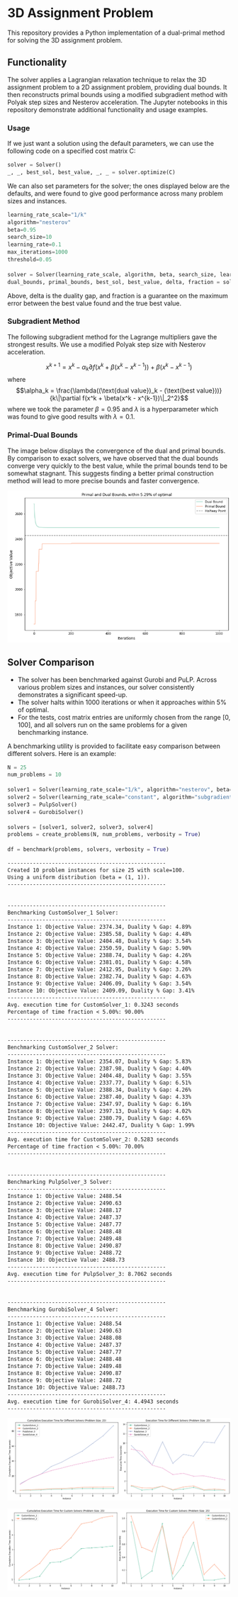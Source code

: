 # 3D Assignment Problem

This repository provides a Python implementation of a dual-primal method for solving the 3D assignment problem.

## Functionality

The solver applies a Lagrangian relaxation technique to relax the 3D assignment problem to a 2D assignment problem, providing dual bounds. It then reconstructs primal bounds using a modified subgradient method with Polyak step sizes and Nesterov acceleration. The Jupyter notebooks in this repository demonstrate additional functionality and usage examples.

### Usage
If we just want a solution using the default parameters, we can use the following code on a specified cost matrix C: 
```python
solver = Solver()
_, _, best_sol, best_value, _, _ = solver.optimize(C) 
```

We can also set parameters for the solver; the ones displayed below are the defaults, and were found to give good performance across many problem sizes and instances. 
```python
learning_rate_scale="1/k"
algorithm="nesterov"
beta=0.95
search_size=10
learning_rate=0.1
max_iterations=1000
threshold=0.05

solver = Solver(learning_rate_scale, algorithm, beta, search_size, learning_rate, max_iterations, threshold) # all are optional 
dual_bounds, primal_bounds, best_sol, best_value, delta, fraction = solver.optimize(C) 
```

Above, delta is the duality gap, and fraction is a guarantee on the maximum error between the best value found and the true best value.

### Subgradient Method
The following subgradient method for the Lagrange multipliers gave the strongest results.
We use a modified Polyak step size with Nesterov acceleration.

$$x^{k+1} = x^k - \alpha_k \partial f(x^k + \beta(x^k - x^{k-1})) + \beta(x^k - x^{k-1})
$$
where $$\alpha_k = \frac{\lambda((\text{dual value})_k - (\text{best value}))}{k\|\partial f(x^k + \beta(x^k - x^{k-1})\|_2^2}$$
where we took the parameter $\beta = 0.95$
and $\lambda$ is a hyperparameter which was found to give good results with $\lambda = 0.1$.

### Primal-Dual Bounds
The image below displays the convergence of the dual and primal bounds. By comparison to exact solvers, we have observed that the dual bounds converge very quickly to the best value, while the primal bounds tend to be somewhat stagnant. This suggests finding a better primal construction method will lead to more precise bounds and faster convergence.

![Dual Primal comparison](img/dual-primal.png)

## Solver Comparison

- The solver has been benchmarked against Gurobi and PuLP. Across various problem sizes and instances, our solver consistently demonstrates a significant speed-up.
- The solver halts within 1000 iterations or when it approaches within 5% of optimal.
- For the tests, cost matrix entries are uniformly chosen from the range [0, 100], and all solvers run on the same problems for a given benchmarking instance.

A benchmarking utility is provided to facilitate easy comparison between different solvers. Here is an example:
```python
N = 25
num_problems = 10

solver1 = Solver(learning_rate_scale="1/k", algorithm="nesterov", beta=0.95, search_size=10, learning_rate=0.1, max_iterations=1000, threshold=0.05)
solver2 = Solver(learning_rate_scale="constant", algorithm="subgradient", beta=0, search_size=10, learning_rate=0.1, max_iterations=1000, threshold=0.05)
solver3 = PulpSolver()
solver4 = GurobiSolver()

solvers = [solver1, solver2, solver3, solver4]
problems = create_problems(N, num_problems, verbosity = True)

df = benchmark(problems, solvers, verbosity = True)
```

```
--------------------------------------------------
Created 10 problem instances for size 25 with scale=100.
Using a uniform distribution (beta = (1, 1)).
--------------------------------------------------


--------------------------------------------------
Benchmarking CustomSolver_1 Solver:
--------------------------------------------------
Instance 1: Objective Value: 2374.34, Duality % Gap: 4.89%
Instance 2: Objective Value: 2385.58, Duality % Gap: 4.48%
Instance 3: Objective Value: 2404.48, Duality % Gap: 3.54%
Instance 4: Objective Value: 2350.59, Duality % Gap: 5.90%
Instance 5: Objective Value: 2388.74, Duality % Gap: 4.26%
Instance 6: Objective Value: 2381.01, Duality % Gap: 4.58%
Instance 7: Objective Value: 2412.95, Duality % Gap: 3.26%
Instance 8: Objective Value: 2382.74, Duality % Gap: 4.63%
Instance 9: Objective Value: 2406.09, Duality % Gap: 3.54%
Instance 10: Objective Value: 2409.09, Duality % Gap: 3.41%
--------------------------------------------------
Avg. execution time for CustomSolver_1: 0.3243 seconds
Percentage of time fraction < 5.00%: 90.00%
--------------------------------------------------


--------------------------------------------------
Benchmarking CustomSolver_2 Solver:
--------------------------------------------------
Instance 1: Objective Value: 2354.07, Duality % Gap: 5.83%
Instance 2: Objective Value: 2387.98, Duality % Gap: 4.40%
Instance 3: Objective Value: 2404.48, Duality % Gap: 3.55%
Instance 4: Objective Value: 2337.77, Duality % Gap: 6.51%
Instance 5: Objective Value: 2388.34, Duality % Gap: 4.26%
Instance 6: Objective Value: 2387.40, Duality % Gap: 4.33%
Instance 7: Objective Value: 2347.97, Duality % Gap: 6.16%
Instance 8: Objective Value: 2397.13, Duality % Gap: 4.02%
Instance 9: Objective Value: 2380.79, Duality % Gap: 4.65%
Instance 10: Objective Value: 2442.47, Duality % Gap: 1.99%
--------------------------------------------------
Avg. execution time for CustomSolver_2: 0.5283 seconds
Percentage of time fraction < 5.00%: 70.00%
--------------------------------------------------


--------------------------------------------------
Benchmarking PulpSolver_3 Solver:
--------------------------------------------------
Instance 1: Objective Value: 2488.54
Instance 2: Objective Value: 2490.63
Instance 3: Objective Value: 2488.17
Instance 4: Objective Value: 2487.37
Instance 5: Objective Value: 2487.77
Instance 6: Objective Value: 2488.48
Instance 7: Objective Value: 2489.48
Instance 8: Objective Value: 2490.87
Instance 9: Objective Value: 2488.72
Instance 10: Objective Value: 2488.73
--------------------------------------------------
Avg. execution time for PulpSolver_3: 8.7062 seconds
--------------------------------------------------


--------------------------------------------------
Benchmarking GurobiSolver_4 Solver:
--------------------------------------------------
Instance 1: Objective Value: 2488.54
Instance 2: Objective Value: 2490.63
Instance 3: Objective Value: 2488.08
Instance 4: Objective Value: 2487.37
Instance 5: Objective Value: 2487.77
Instance 6: Objective Value: 2488.48
Instance 7: Objective Value: 2489.48
Instance 8: Objective Value: 2490.87
Instance 9: Objective Value: 2488.72
Instance 10: Objective Value: 2488.73
--------------------------------------------------
Avg. execution time for GurobiSolver_4: 4.4943 seconds
--------------------------------------------------
```

![Comparison Image All](img/compare_25_new.png)

![Comparison Image Custom Solvers](img/compare_25_custom.png)
